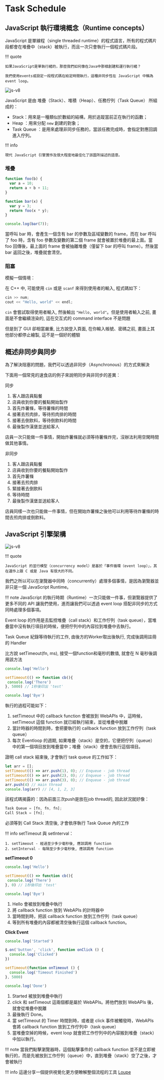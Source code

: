 # Task Schedule

## JavaScript 執行環境概念（Runtime concepts）

JavaScript 是單線程（single threaded runtime）的程式語言，所有的程式碼片段都會在堆疊中（stack）被執行，而且一次只會執行一個程式碼片段。

!!! quote

    如果JavaScript是單執行緒的，那麼我們如何像在Java中那樣創建和運行執行緒？

    我們使用events或設定一段程式碼在給定時間執行，這種非同步性在 JavaScript 中稱為 event loop。

![js-v8](/webgame-engine/assets/task-schedule/js-visual-representation.svg)

JavaScript 是由 堆疊（Stack）、堆積（Heap）、任務佇列（Task Queue） 所組成的：

- Stack：用來是一種類似於數組的結構，用於追蹤當前正在執行的函數；
- Heap ：用來分配 `new` 創建的對象；
- Task Queue ：是用來處理非同步任務的，當該任務完成時，會指定對應回調進入佇列。

!!! info

    現代 JavaScript 引擎實作及很大程度地最佳化了該圖所描述的語意。




### 堆疊

```js
function foo(b) {
  var a = 10;
  return a + b + 11;
}

function bar(x) {
  var y = 3;
  return foo(x * y);
}

console.log(bar(7));

```

當呼叫 bar 時，會產生一個含有 bar 的參數及區域變數的 frame，而在 bar 呼叫了 foo 時，含有 foo 參數及變數的第二個 frame 就會被置於堆疊的最上面。當 foo 回傳後，最上面的 frame 會被抽離堆疊（僅留下 bar 的呼叫 frame）。然後當 bar 返回之後，堆疊就會清空。


### 阻塞

模擬一個情境：

在 C++ 中, 可能使用 `cin` 或是 `scanf` 來得到使用者的輸入, 程式碼如下：

```cpp
cin >> num;
cout << "Hello, world" << endl;
```

`cin` 會嘗試取得使用者輸入, 然後輸出 `"Hello, world"`。但是使用者輸入之前, 畫面是不會繼續渲染的, 這在交互式的 command interface 不是問題

但是到了 GUI 卻相當嚴重, 比方說登入頁面, 在你輸入帳號、密碼之前, 畫面上其他部分都停止繪製, 這不是一個好的體驗

## 概述非同步與同步

為了解決阻塞的問題，我們可以透過非同步（Asynchronous）的方式來解決

下面用一個常見的速食店的例子來說明同步與非同步的差異：

同步

1. 客人跟店員點餐
2. 店員收到你要的餐點開始製作
3. 首先炸薯條，等待薯條的時間
4. 接著去煎肉排，等待煎肉排的時間
5. 接著去倒飲料，等待倒飲料的時間
6. 最後製作漢堡並送給客人
   
店員一次只能做一件事情，開始炸薯條就必須等待薯條炸完，沒辦法利用空閑時間做其他事情。


   
非同步

1. 客人跟店員點餐
2. 店員收到你要的餐點開始製作
3. 首先炸薯條
4. 接著去煎肉排
5. 緊接著去倒飲料
6. 等待時間
7. 最後製作漢堡並送給客人

店員同樣一次也只能做一件事情，但在開始炸薯條之後他可以利用等待炸薯條的時間去煎肉排或倒飲料。


## JavaScript 引擎架構

![js-v8](/webgame-engine/assets/task-schedule/js-v8.png)

!!! quote 

    JavaScript 的並行模型（concurrency model）是基於「事件循環（event loop）」，其在運作上跟 C 或是 Java 有很大的不同。

我們之所以可以在瀏覽器中同時（concurrently）處理多個事情，是因為瀏覽器並非只是一個 JavaScript Runtime。

!!! note 
    JavaScript 的執行時期（Runtime）一次只能做一件事，但瀏覽器提供了更多不同的 API 讓我們使用，進而讓我們可以透過 event loop 搭配非同步的方式同時處理多個事項。


Event loop 的作用是去監控堆疊（call stack）和工作佇列（task queue），當堆疊當中沒有執行項目的時候，便把佇列中的內容拉到堆疊中去執行。

Task Queue 紀錄等待執行的工作, 由後方的Worker取出後執行, 完成後調用註冊的 Handler

比方說 setTimeout(fn, ms), 接受一個function和毫秒的數值, 就會在 N 毫秒後調用該方法

```js
console.log('Hello')

setTimeout(() => function cb(){
 console.log('There')
}, 5000) // 1秒後印出 'test'

console.log('Bye')
```

執行的過程可能如下：

1. setTimeout 中的 callback function 會被放到 WebAPIs 中，這時候，setTimeout 這個 function 就已經執行結束，並從堆疊中脫離
2. 當計時器的時間到時，會把要執行的 callback function 放到工作佇列（task queue）
3. 每次 Eventloop 的週期, 如果堆疊（stack）是空的，它便把佇列（queue）中的第一個項目放到堆疊當中；堆疊（stack）便會去執行這個項目。
   

證明 call stack 結束後, 才會執行 task queue 的工作如下：

```js
let arr = [];
setTimeout(() => arr.push(1), 0); // Enqueue - job thread
setTimeout(() => arr.push(2), 0); // Enqueue - job thread
setTimeout(() => arr.push(3), 0); // Enqueue - job thread
arr.push(4) // main thread
console.log(arr) // [4, 1, 2, 3]
```

該程式碼揭露的：因為前面三次push是放在job thread的, 因此狀況就好像：

```js
Task Queue = [fn, fn, fn];
Call Stack = [fn];

```

必須等到 Call Stack 清空後, 才會依序執行 Task Queue 內的工作

!!! info
    setTimeout 與 setInterval：

    1. setTimeout - 經過至少多少毫秒後, 應該調用 function
    2. setInterval - 每隔至少多少毫秒後, 應該調用 function




**setTimeout 0**

```js
console.log('Hello')

setTimeout(() => function cb(){
 console.log('There')
}, 0) // 1秒後印出 'test'

console.log('Bye')
```

1. Hello 會被放到堆疊中執行
2. 將 callback function 放到 WebAPIs 的計時器中
3. 當時間到時，把該 callback function 放到工作佇列（task queue）
4. 等到所有堆疊的內容都被清空後執行這個 callback function。


**Click Event**

```js
console.log('Started')

$.on('button', 'click', function onClick () {
  console.log('Clicked')
})

setTimeout(function onTimeout () {
  console.log('Timeout Finished')
}, 5000)

console.log('Done')
```

1. Started 被放到堆疊中執行
2. click 和 setTimeout 這兩個都是屬於 WebAPIs。將他們放到 WebAPIs 後，就會從堆疊中脫離
3. 最後執行 Done。
4. 當 setTimeout 的 Timer 時間到時，或者是 click 事件被觸發時，WebAPIs 會將 callback function 放到工作佇列中（task queue）
5. 當堆疊空掉的時候，event loop 就會把工作佇列中的內容搬到堆疊（stack）中加以執行。

!!! note 
    當我們點擊瀏覽器時，這個點擊事件的 callback function 並不是立即被執行的，而是先被放到工作佇列（queue）中，直到堆疊（stack）空了之後，才會被執行

!!! info
    這邊分享一個提供視覺化更方便瞭解整個流程的工具 [Loupe](http://latentflip.com/loupe/?code=JC5vbignYnV0dG9uJywgJ2NsaWNrJywgZnVuY3Rpb24gb25DbGljaygpIHsKICAgIHNldFRpbWVvdXQoZnVuY3Rpb24gdGltZXIoKSB7CiAgICAgICAgY29uc29sZS5sb2coJ1lvdSBjbGlja2VkIHRoZSBidXR0b24hJyk7ICAgIAogICAgfSwgMjAwMCk7Cn0pOwoKY29uc29sZS5sb2coIkhpISIpOwoKc2V0VGltZW91dChmdW5jdGlvbiB0aW1lb3V0KCkgewogICAgY29uc29sZS5sb2coIkNsaWNrIHRoZSBidXR0b24hIik7Cn0sIDUwMDApOwoKY29uc29sZS5sb2coIldlbGNvbWUgdG8gbG91cGUuIik7!!!PGJ1dHRvbj5DbGljayBtZSE8L2J1dHRvbj4%3D)

